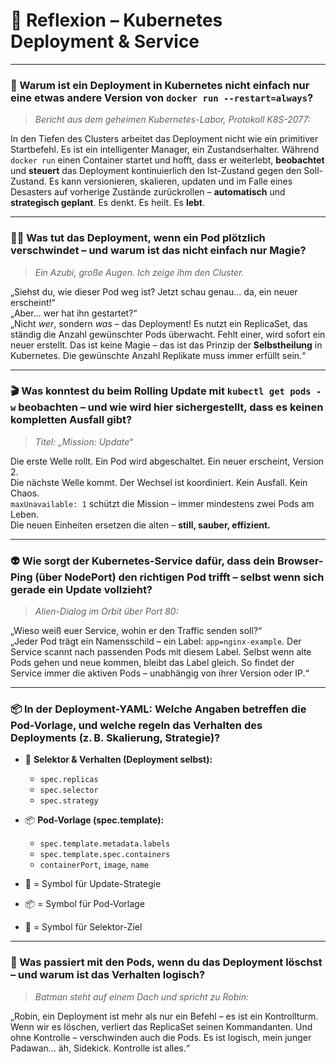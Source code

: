 # 🧠 Reflexion – Kubernetes Deployment & Service

---

### 🧪 Warum ist ein Deployment in Kubernetes nicht einfach nur eine etwas andere Version von `docker run --restart=always`?

> *Bericht aus dem geheimen Kubernetes-Labor, Protokoll K8S-2077:*

In den Tiefen des Clusters arbeitet das Deployment nicht wie ein primitiver Startbefehl. Es ist ein intelligenter Manager, ein Zustandserhalter. Während `docker run` einen Container startet und hofft, dass er weiterlebt, **beobachtet** und **steuert** das Deployment kontinuierlich den Ist-Zustand gegen den Soll-Zustand. Es kann versionieren, skalieren, updaten und im Falle eines Desasters auf vorherige Zustände zurückrollen – **automatisch** und **strategisch geplant**. Es denkt. Es heilt. Es **lebt**.

---

### 👨‍🏫 Was tut das Deployment, wenn ein Pod plötzlich verschwindet – und warum ist das nicht einfach nur Magie?

> *Ein Azubi, große Augen. Ich zeige ihm den Cluster.*

„Siehst du, wie dieser Pod weg ist? Jetzt schau genau... da, ein neuer erscheint!“  
„Aber... wer hat ihn gestartet?“  
„Nicht *wer*, sondern *was* – das Deployment! Es nutzt ein ReplicaSet, das ständig die Anzahl gewünschter Pods überwacht. Fehlt einer, wird sofort ein neuer erstellt. Das ist keine Magie – das ist das Prinzip der **Selbstheilung** in Kubernetes. Die gewünschte Anzahl Replikate muss immer erfüllt sein.“

---

### 🎬 Was konntest du beim Rolling Update mit `kubectl get pods -w` beobachten – und wie wird hier sichergestellt, dass es keinen kompletten Ausfall gibt?

> *Titel: „Mission: Update“*

Die erste Welle rollt. Ein Pod wird abgeschaltet. Ein neuer erscheint, Version 2.  
Die nächste Welle kommt. Der Wechsel ist koordiniert. Kein Ausfall. Kein Chaos.  
`maxUnavailable: 1` schützt die Mission – immer mindestens zwei Pods am Leben.  
Die neuen Einheiten ersetzen die alten – **still, sauber, effizient.**

---

### 👽 Wie sorgt der Kubernetes-Service dafür, dass dein Browser-Ping (über NodePort) den richtigen Pod trifft – selbst wenn sich gerade ein Update vollzieht?

> *Alien-Dialog im Orbit über Port 80:*

„Wieso weiß euer Service, wohin er den Traffic senden soll?“  
„Jeder Pod trägt ein Namensschild – ein Label: `app=nginx-example`. Der Service scannt nach passenden Pods mit diesem Label. Selbst wenn alte Pods gehen und neue kommen, bleibt das Label gleich. So findet der Service immer die aktiven Pods – unabhängig von ihrer Version oder IP.“

---

### 📦 In der Deployment-YAML: Welche Angaben betreffen die **Pod-Vorlage**, und welche regeln das Verhalten des Deployments (z. B. Skalierung, Strategie)?

- 🎯 **Selektor & Verhalten (Deployment selbst):**
  - `spec.replicas`
  - `spec.selector`
  - `spec.strategy`

- 📦 **Pod-Vorlage (spec.template):**
  - `spec.template.metadata.labels`
  - `spec.template.spec.containers`
  - `containerPort`, `image`, `name`

- 🔄 = Symbol für Update-Strategie  
- 📦 = Symbol für Pod-Vorlage  
- 🎯 = Symbol für Selektor-Ziel

---

### 🦇 Was passiert mit den Pods, wenn du das Deployment löschst – und warum ist das Verhalten logisch?

> *Batman steht auf einem Dach und spricht zu Robin:*

„Robin, ein Deployment ist mehr als nur ein Befehl – es ist ein Kontrollturm. Wenn wir es löschen, verliert das ReplicaSet seinen Kommandanten. Und ohne Kontrolle – verschwinden auch die Pods. Es ist logisch, mein junger Padawan… äh, Sidekick. Kontrolle ist alles.“